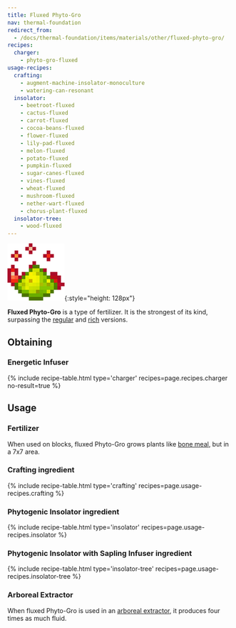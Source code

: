 ```yaml
---
title: Fluxed Phyto-Gro
nav: thermal-foundation
redirect_from:
  - /docs/thermal-foundation/items/materials/other/fluxed-phyto-gro/
recipes:
  charger:
    - phyto-gro-fluxed
usage-recipes:
  crafting:
    - augment-machine-insolator-monoculture
    - watering-can-resonant
  insolator:
    - beetroot-fluxed
    - cactus-fluxed
    - carrot-fluxed
    - cocoa-beans-fluxed
    - flower-fluxed
    - lily-pad-fluxed
    - melon-fluxed
    - potato-fluxed
    - pumpkin-fluxed
    - sugar-canes-fluxed
    - vines-fluxed
    - wheat-fluxed
    - mushroom-fluxed
    - nether-wart-fluxed
    - chorus-plant-fluxed
  insolator-tree:
    - wood-fluxed
---
```


![Fluxed Phyto-Gro](/assets/images/thermal-foundation/phyto-gro-fluxed.gif){:style="height: 128px"}


**Fluxed Phyto-Gro** is a type of fertilizer. It is the strongest of its kind,
surpassing the [regular](/docs/phyto-gro/) and [rich](/docs/rich-phyto-gro/)
versions.


Obtaining
---------

### Energetic Infuser
{% include recipe-table.html type='charger' recipes=page.recipes.charger no-result=true %}


Usage
-----

### Fertilizer
When used on blocks, fluxed Phyto-Gro grows plants like [bone
meal](https://minecraft.gamepedia.com/Bone_Meal), but in a 7x7 area.

### Crafting ingredient
{% include recipe-table.html type='crafting' recipes=page.usage-recipes.crafting %}

### Phytogenic Insolator ingredient
{% include recipe-table.html type='insolator' recipes=page.usage-recipes.insolator %}

### Phytogenic Insolator with Sapling Infuser ingredient
{% include recipe-table.html type='insolator-tree' recipes=page.usage-recipes.insolator-tree %}

### Arboreal Extractor
When fluxed Phyto-Gro is used in an [arboreal
extractor](/docs/arboreal-extractor/), it produces four times as much fluid.
